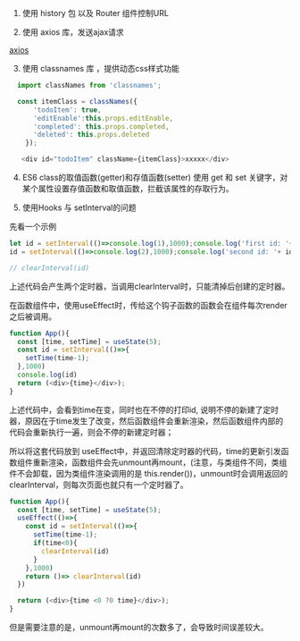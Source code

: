 1. 使用 history 包 以及 Router 组件控制URL 

2. 使用 axios 库，发送ajax请求

[axios](https://github.com/axios/axios)

3. 使用 classnames 库 ，提供动态css样式功能

```js
  import classNames from 'classnames';

  const itemClass = classNames({
      'todoItem': true,
      'editEnable':this.props.editEnable,
      'completed': this.props.completed,
      'deleted': this.props.deleted
    });

   <div id="todoItem" className={itemClass}>xxxxx</div>
```

4. ES6 class的取值函数(getter)和存值函数(setter)
使用 get 和 set 关键字，对某个属性设置存值函数和取值函数，拦截该属性的存取行为。


5. 使用Hooks 与 setInterval的问题

先看一个示例
```js
let id = setInterval(()=>console.log(1),1000);console.log('first id: '+ id);
id = setInterval(()=>console.log(2),1000);console.log('second id: '+ id);

// clearInterval(id)
```

上述代码会产生两个定时器，当调用clearInterval时，只能清掉后创建的定时器。

在函数组件中，使用useEffect时，传给这个钩子函数的函数会在组件每次render之后被调用。

```js
function App(){
  const [time, setTime] = useState(5);
  const id = setInterval(()=>{
    setTime(time-1);
  },1000)
  console.log(id)
  return (<div>{time}</div>);
}
```
上述代码中，会看到time在变，同时也在不停的打印id, 说明不停的新建了定时器，原因在于time发生了改变，然后函数组件会重新渲染，然后函数组件内部的代码会重新执行一遍，则会不停的新建定时器；

所以将这套代码放到 useEffect中，并返回清除定时器的代码，time的更新引发函数组件重新渲染，函数组件会先unmount再mount，(注意，与类组件不同，类组件不会卸载，因为类组件渲染调用的是 this.render())，unmount时会调用返回的 clearInterval，则每次页面也就只有一个定时器了。
```js
function App(){
  const [time, setTime] = useState(5);
  useEffect(()=>{
    const id = setInterval(()=>{
      setTime(time-1);
      if(time<0){
        clearInterval(id)
      }
    },1000)
    return ()=> clearInterval(id)
  })

  return (<div>{time <0 ?0 time}</div>);
}
```
但是需要注意的是，unmount再mount的次数多了，会导致时间误差较大。


